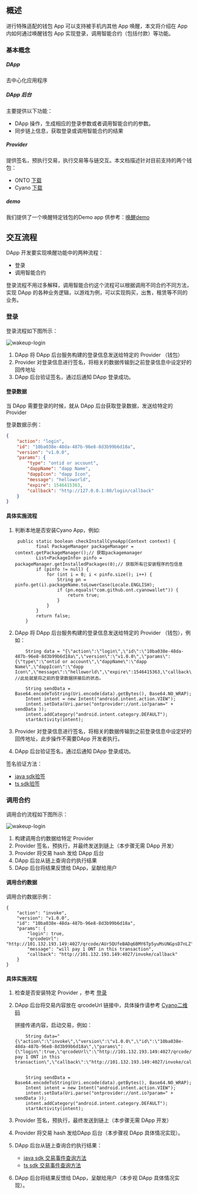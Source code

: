 

## 概述

进行特殊适配的钱包 App 可以支持被手机内其他 App 唤醒，本文将介绍在 App 内如何通过唤醒钱包 App 实现登录，调用智能合约（包括付款）等功能。

### 基本概念

##### DApp
去中心化应用程序

##### DApp 后台
主要提供以下功能：
- DApp 操作，生成相应的登录参数或者调用智能合约的参数。
- 同步链上信息，获取登录或调用智能合约的结果

##### Provider
提供签名，预执行交易，执行交易等与链交互。本文档描述针对目前支持的两个钱包：
- ONTO [下载](https://onto.app)
- Cyano [下载](http://101.132.193.149/files/app-debug.apk)

##### demo
我们提供了一个唤醒特定钱包的Demo app 供参考：[唤醒demo](https://github.com/ontio-cyano/android-app-demo)

## 交互流程

DApp 开发要实现唤醒功能中的两种流程：
- 登录
- 调用智能合约

登录流程不用过多解释，调用智能合约这个流程可以根据调用不同合约不同方法，实现 DApp 的各种业务逻辑，以游戏为例，可以实现购买，出售，租赁等不同的业务。

### 登录

登录流程如下图所示：

![wakeup-login](https://raw.githubusercontent.com/ontio/documentation/master/dev-website-docs/assets/integration/wakeupLogin.png)

1. DApp 将 DApp 后台服务构建的登录信息发送给特定的 Provider （钱包）
2. Provider 对登录信息进行签名，将相关的数据传输到之前登录信息中设定好的回传地址
3. DApp 后台验证签名，通过后通知 DApp 登录成功。

#### 登录数据

当 DApp 需要登录的时候，就从 DApp 后台获取登录数据，发送给特定的 Provider

登录数据示例：
```json
{
	"action": "login",
	"id": "10ba038e-48da-487b-96e8-8d3b99b6d18a",
	"version": "v1.0.0",
	"params": {
		"type": "ontid or account",
		"dappName": "dapp Name",
		"dappIcon": "dapp Icon",
		"message": "helloworld",
		"expire": 1546415363,
		"callback": "http://127.0.0.1:80/login/callback"
	}
}
```

#### 具体实施流程

1. 判断本地是否安装Cyano App，例如:

   ```
    public static boolean checkInstallCynoApp(Context context) {
           final PackageManager packageManager = context.getPackageManager();// 获取packagemanager
           List<PackageInfo> pinfo = packageManager.getInstalledPackages(0);// 获取所有已安装程序的包信息
           if (pinfo != null) {
               for (int i = 0; i < pinfo.size(); i++) {
                   String pn = pinfo.get(i).packageName.toLowerCase(Locale.ENGLISH);
                   if (pn.equals("com.github.ont.cyanowallet")) {
                       return true;
                   }
               }
           }
           return false;
       }
   ```

2. DApp 将 DApp 后台服务构建的登录信息发送给特定的 Provider （钱包），例如：

   ```
       String data = "{\"action\":\"login\",\"id\":\"10ba038e-48da-487b-96e8-8d3b99b6d18a\",\"version\":\"v1.0.0\",\"params\":{\"type\":\"ontid or account\",\"dappName\":\"dapp Name\",\"dappIcon\":\"dapp Icon\",\"message\":\"helloworld\",\"expire\":1546415363,\"callback\":\"http://127.0.0.1:80/login/callback\"}}"; //此处就是将之前的登录数据拼接后的状态。
   
       String sendData = Base64.encodeToString(Uri.encode(data).getBytes(), Base64.NO_WRAP);
       Intent intent = new Intent("android.intent.action.VIEW");
       intent.setData(Uri.parse("ontprovider://ont.io?param=" + sendData ));
       intent.addCategory("android.intent.category.DEFAULT");
       startActivity(intent);
   ```

3. Provider 对登录信息进行签名，将相关的数据传输到之前登录信息中设定好的回传地址，此步操作不需要DApp 开发者执行。

4. DApp 后台验证签名，通过后通知 DApp 登录成功。

签名验证方法：
* [java sdk验签](https://github.com/ontio/ontology-java-sdk/blob/master/docs/cn/interface.md#%E7%AD%BE%E5%90%8D%E9%AA%8C%E7%AD%BE)
* [ts sdk验签](https://github.com/ontio/ontology-ts-sdk/blob/master/test/message.test.ts)


### 调用合约

调用合约流程如下图所示：

![wakeup-login](https://raw.githubusercontent.com/ontio/documentation/master/dev-website-docs/assets/integration/wakeupInvoke.png)

1. 构建调用合约数据给特定 Provider
2. Provider 签名，预执行，并最终发送到链上（本步骤无需 DApp 开发）
3. Provider 将交易 hash 发给 DApp 后台
4. DApp 后台从链上查询合约执行结果
5. DApp 后台将结果反馈给 DApp，呈献给用户

#### 调用合约数据

调用合约数据示例：
```
{
	"action": "invoke",
	"version": "v1.0.0",
	"id": "10ba038e-48da-487b-96e8-8d3b99b6d18a",
	"params": {
		"login": true,
		"qrcodeUrl": "http://101.132.193.149:4027/qrcode/AUr5QUfeBADq6BMY6Tp5yuMsUNGpsD7nLZ",
		"message": "will pay 1 ONT in this transaction",
		"callback": "http://101.132.193.149:4027/invoke/callback"
	}
}
```
#### 具体实施流程

1. 检查是否安装特定 Provider ，参考 [登录](#登录)

2. DApp 后台将交易内容放在 qrcodeUrl 链接中，具体操作请参考 [Cyano二维码](https://github.com/ontio-cyano/CEPs/blob/master/CEPS/CEP1.mediawiki#Invoke_a_Smart_Contract-2)

   拼接传递内容，启动交易，例如：

   ```
       String data="{\"action\":\"invoke\",\"version\":\"v1.0.0\",\"id\":\"10ba038e-48da-487b-96e8-8d3b99b6d18a\",\"params\":{\"login\":true,\"qrcodeUrl\":\"http://101.132.193.149:4027/qrcode/AUr5QUfeBADq6BMY6Tp5yuMsUNGpsD7nLZ\",\"message\":\"will pay 1 ONT in this transaction\",\"callback\":\"http://101.132.193.149:4027/invoke/callback\"}}";
   
   
       String sendData = Base64.encodeToString(Uri.encode(data).getBytes(), Base64.NO_WRAP);
       Intent intent = new Intent("android.intent.action.VIEW");
       intent.setData(Uri.parse("ontprovider://ont.io?param=" + sendData ));
       intent.addCategory("android.intent.category.DEFAULT");
       startActivity(intent);
   ```

3. Provider 签名，预执行，最终发送到链上（本步骤无需 DApp 开发）

4. Provider 将交易 hash 发给DApp 后台（本步骤视 DApp 具体情况实现）。

5. DApp 后台从链上查询合约执行结果：

   - [java sdk 交易事件查询方法](https://github.com/ontio/ontology-java-sdk/blob/master/docs/cn/basic.md#%E4%B8%8E%E9%93%BE%E4%BA%A4%E4%BA%92%E6%8E%A5%E5%8F%A3)
   - [ts sdk 交易事件查询方法](https://github.com/ontio/ontology-ts-sdk/blob/master/test/websocket.test.ts)

6. DApp 后台将结果反馈给 DApp，呈献给用户（本步视 DApp 具体情况实现）。